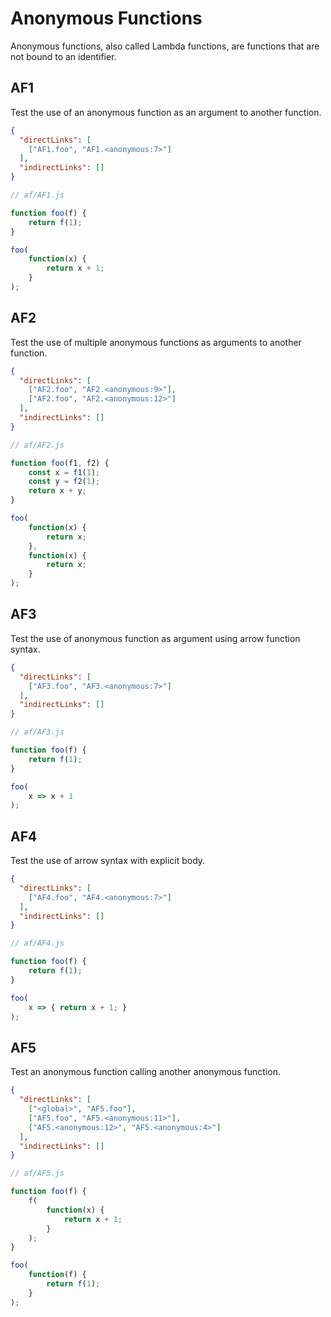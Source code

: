 # Anonymous Functions
Anonymous functions, also called Lambda functions, are functions that are not bound to an identifier.

## AF1
[//]: # (MAIN: global)
Test the use of an anonymous function as an argument to another function.

```json
{
  "directLinks": [
    ["AF1.foo", "AF1.<anonymous:7>"]
  ],
  "indirectLinks": []
}
```
```js
// af/AF1.js

function foo(f) {
    return f(1);
}

foo(
    function(x) {
        return x + 1;
    }
);
```
[//]: # (END)

## AF2
[//]: # (MAIN: global)
Test the use of multiple anonymous functions as arguments to another function.

```json
{
  "directLinks": [
    ["AF2.foo", "AF2.<anonymous:9>"],
    ["AF2.foo", "AF2.<anonymous:12>"]
  ],
  "indirectLinks": []
}
```
```js
// af/AF2.js

function foo(f1, f2) {
    const x = f1(1);
    const y = f2(1);
    return x + y;
}

foo(
    function(x) {
        return x;
    }, 
    function(x) {
        return x;
    }
);
```
[//]: # (END)

## AF3
[//]: # (MAIN: global)
Test the use of anonymous function as argument using arrow function syntax.

```json
{
  "directLinks": [
    ["AF3.foo", "AF3.<anonymous:7>"]
  ],
  "indirectLinks": []
}
```
```js
// af/AF3.js

function foo(f) {
    return f(1);
}

foo(
    x => x + 1
);
```
[//]: # (END)

## AF4
[//]: # (MAIN: global)
Test the use of arrow syntax with explicit body.

```json
{
  "directLinks": [
    ["AF4.foo", "AF4.<anonymous:7>"]
  ],
  "indirectLinks": []
}
```
```js
// af/AF4.js

function foo(f) {
    return f(1);
}

foo(
    x => { return x + 1; }
);
```
[//]: # (END)

## AF5
[//]: # (MAIN: global)
Test an anonymous function calling another anonymous function.

```json
{
  "directLinks": [
    ["<global>", "AF5.foo"],
    ["AF5.foo", "AF5.<anonymous:11>"],
    ["AF5.<anonymous:12>", "AF5.<anonymous:4>"]
  ],
  "indirectLinks": []
}
```
```js
// af/AF5.js

function foo(f) {
    f(
        function(x) {
            return x + 1;
        }
    );
}

foo(
    function(f) {
        return f(1);
    }
);
```
[//]: # (END)
